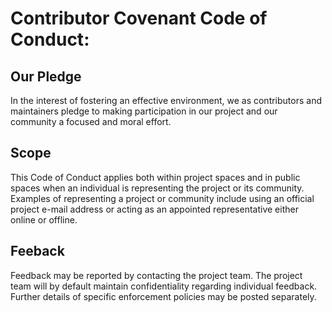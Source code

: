 # Contributor Covenant Code of Conduct:

## Our Pledge

In the interest of fostering an effective environment, we as contributors and maintainers pledge to making participation in our project and our community a focused and moral effort.

## Scope

This Code of Conduct applies both within project spaces and in public spaces when an individual is representing the project or its community. Examples of representing a project or community include using an official project e-mail address or acting as an appointed representative either online or offline.

## Feeback

Feedback may be reported by contacting the project team. The project team will by default maintain confidentiality regarding individual feedback. Further details of specific enforcement policies may be posted separately.
